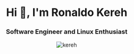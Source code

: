 <h1 align="center">Hi 👋, I'm Ronaldo Kereh</h1>
<h3 align="center">Software Engineer and Linux Enthusiast</h3>

<p align="center">
  <img src="https://komarev.com/ghpvc/?username=kereh&label=Profile%20views&color=grey&style=for-the-badge" alt="kereh" />
</p>

<!-- [![@kereh's Holopin board](https://holopin.io/api/user/board?user=kereh)](https://holopin.io/@kereh) -->
<!-- <p align="center">
  <a href="https://github.com/kereh">
    <img src="https://github-readme-stats.vercel.app/api?username=kereh&count_private=true&show_icons=true&theme=dark" />
  </a>
</p> -->
<!-- <br> -->
<!-- <p align="center">
  <a href="https://github.com/kereh">
    <img src="https://github-readme-stats.vercel.app/api/top-langs/?username=kereh&layout=compact&theme=dark&langs_count=8" />
  </a>
</p> -->

